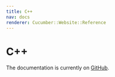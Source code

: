 ```yaml
---
title: C++
nav: docs
renderer: Cucumber::Website::Reference
---
```


# C++

The documentation is currently on [GitHub](https://github.com/cucumber/cucumber-cpp).
